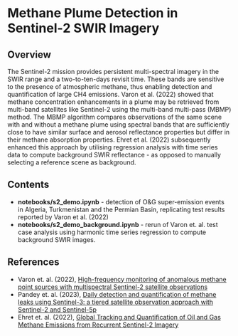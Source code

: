 # Methane Plume Detection in Sentinel-2 SWIR Imagery

## Overview

The Sentinel-2 mission provides persistent multi-spectral imagery in the SWIR range and a two-to-ten-days revisit time. These bands are sensitive to the presence of atmospheric methane, thus enabling detection and quantification of large CH4 emissions. Varon et al. (2022) showed that methane concentration enhancements in a plume may be retrieved from multi-band satellites like Sentinel-2 using the multi-band multi-pass (MBMP) method. The MBMP algorithm compares observations of the same scene with and without a methane plume using spectral bands that are sufficiently close to have similar surface and aerosol reflectance properties but differ in their methane absorption properties. Ehret et al. (2022) subsequently enhanced this approach by utilising regression analysis with time series data to compute background SWIR reflectance - as opposed to manually selecting a reference scene as background.

## Contents

- __notebooks/s2_demo.ipynb__ - detection of O&G super-emission events in Algeria, Turkmenistan and the Permian Basin, replicating test results reported by Varon et al. (2022)
- __notebooks/s2_demo_background.ipynb__ - rerun of Varon et. al. test case analysis using harmonic time series regression to compute background SWIR images.

## References

- Varon et. al. (2022), [High-frequency monitoring of anomalous methane point sources with multispectral Sentinel-2 satellite observations](https://doi.org/10.5194/amt-14-2771-2021)
- Pandey et. al. (2023), [Daily detection and quantification of methane leaks using Sentinel-3: a tiered satellite observation approach with Sentinel-2 and Sentinel-5p](https://doi.org/10.1016/j.rse.2023.113716)
- Ehret et. al. (2022), [Global Tracking and Quantification of Oil and Gas Methane Emissions from Recurrent Sentinel-2 Imagery](https://doi.org/10.48550/arXiv.2110.11832)
